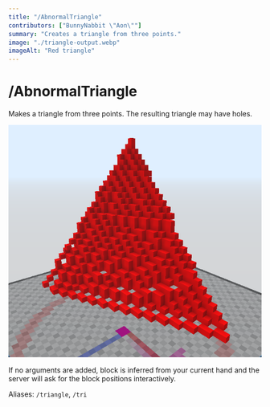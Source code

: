```yaml
---
title: "/AbnormalTriangle"
contributors: ["BunnyNabbit \"Aon\""]
summary: "Creates a triangle from three points."
image: "./triangle-output.webp"
imageAlt: "Red triangle"
---
```


# /AbnormalTriangle

Makes a triangle from three points. The resulting triangle may have holes.

![Red triangle](./triangle-output.webp)

If no arguments are added, block is inferred from your current hand and the server will ask for the block positions interactively.

Aliases: `/triangle`, `/tri`
